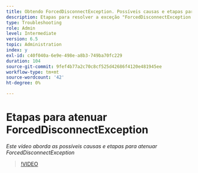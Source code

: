 ```yaml
---
title: Obtendo ForcedDisconnectException. Possíveis causas e etapas para atenuar o problema.
description: Etapas para resolver a exceção "ForcedDisconnectException - esse membro foi forçado a sair do sistema distribuído".
type: Troubleshooting
role: Admin
level: Intermediate
version: 6.5
topic: Administration
index: y
exl-id: c40f040a-6e9e-498e-a8b3-749ba70fc229
duration: 104
source-git-commit: 9fef4b77a2c70c8cf525d42686f4120e481945ee
workflow-type: tm+mt
source-wordcount: '42'
ht-degree: 0%

---
```


# Etapas para atenuar ForcedDisconnectException

*Este vídeo aborda as possíveis causas e etapas para atenuar ForcedDisconnectException*

>[!VIDEO](https://video.tv.adobe.com/v/335483?quality=12&learn=on)
